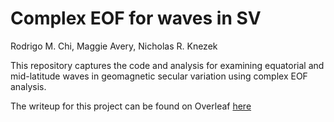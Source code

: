 # Complex EOF for waves in SV

Rodrigo M. Chi, Maggie Avery, Nicholas R. Knezek

This repository captures the code and analysis for examining equatorial and mid-latitude waves in geomagnetic secular variation using complex EOF analysis. 



The writeup for this project can be found on Overleaf [here](https://www.overleaf.com/project/5d76ad1fd3fd060001f70e78)